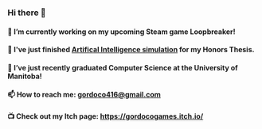 ### Hi there 👋

#### 🔭 I’m currently working on my upcoming Steam game Loopbreaker!
#### 🤖 I've just finished [Artifical Intelligence simulation](https://github.com/Gordoco/AISimulator) for my Honors Thesis.
#### 🌱 I’ve just recently graduated Computer Science at the University of Manitoba!  
#### 📫 How to reach me: gordoco416@gmail.com  
#### 📺 Check out my Itch page: https://gordocogames.itch.io/  

<!--
**Gordoco/Gordoco** is a ✨ _special_ ✨ repository because its `README.md` (this file) appears on your GitHub profile.

Here are some ideas to get you started:

- 🔭 I’m currently working on ...
- 🌱 I’m currently learning ...
- 👯 I’m looking to collaborate on ...
- 🤔 I’m looking for help with ...
- 💬 Ask me about ...
- 📫 How to reach me: ...
- 😄 Pronouns: ...
- ⚡ Fun fact: ...
-->
